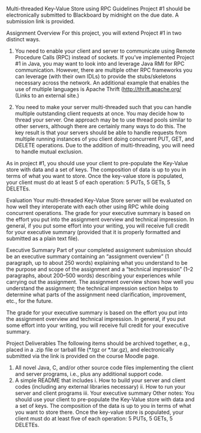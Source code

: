 Multi-threaded Key-Value Store using RPC
Guidelines
Project #1 should be electronically submitted to Blackboard by midnight on the due date.  A submission link is provided.

Assignment Overview
For this project, you will extend Project #1 in two distinct ways.

1) You need to enable your client and server to communicate using Remote Procedure Calls (RPC) instead of sockets.  If you’ve implemented Project #1 in Java, you may want to look into and leverage Java RMI for RPC communication.  However, there are multiple other RPC frameworks you can leverage (with their own IDLs) to provide the stubs/skeletons necessary across the network.  An additional example that enables the use of multiple languages is Apache Thrift (http://thrift.apache.org/
   (Links to an external site.)

2) You need to make your server multi-threaded such that you can handle multiple outstanding client requests at once.  You may decide how to thread your server.  One approach may be to use thread pools similar to other servers, although there are certainly many ways to do this. The key result is that your servers should be able to handle requests from multiple running instances of you client doing concurrent PUT, GET, and DELETE operations.  Due to the addition of multi-threading, you will need to handle mutual exclusion.

As in project #1, you should use your client to pre-populate the Key-Value store with data and a set of keys.  The composition of data is up to you in terms of what you want to store.  Once the key-value store is populated, your client must do at least 5 of each operation: 5 PUTs, 5 GETs, 5 DELETEs.

Evaluation
Your multi-threaded Key-Value Store server will be evaluated on how well they interoperate with each other using RPC while doing concurrent operations.  The grade for your executive summary is based on the effort you put into the assignment overview and technical impression. In general, if you put some effort into your writing, you will receive full credit for your executive summary (provided that it is properly formatted and submitted as a plain text file).

Executive Summary
Part of your completed assignment submission should be an executive summary containing an “assignment overview” (1 paragraph, up to about 250 words) explaining what you understand to be the purpose and scope of the assignment and a “technical impression” (1–2 paragraphs, about 200–500 words) describing your experiences while carrying out the assignment. The assignment overview shows how well you understand the assignment; the technical impression section helps to determine what parts of the assignment need clarification, improvement, etc., for the future.

The grade for your executive summary is based on the effort you put into the assignment overview and technical impression. In general, if you put some effort into your writing, you will receive full credit for your executive summary.

Project Deliverables
The following items should be archived together, e.g., placed in a .zip file or tarball file (*.tgz or *.tar.gz), and electronically submitted via the link is provided on the course Moodle page.
1.	All novel Java, C, and/or other source code files implementing the client and server programs, i.e., plus any additional support code.
2.	A simple README that includes
      i.	How to build your server and client codes (including any external libraries necessary)
      ii.	How to run your server and client programs
      iii.	Your executive summary
      Other notes:
      You should use your client to pre-populate the Key-Value store with data and a set of keys.  The composition of the data is up to you in terms of what you want to store there.  Once the key-value store is populated, your client must do at least five of each operation: 5 PUTs, 5 GETs, 5 DELETEs.   